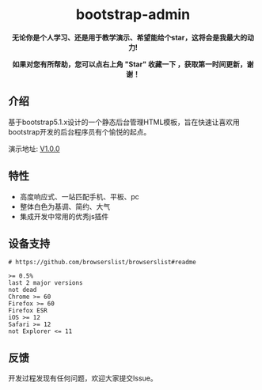 <h1 align="center">bootstrap-admin</h1> 

<p align="center">    
    <b>无论你是个人学习、还是用于教学演示、希望能给个star，这将会是我最大的动力!</b>
</p>
<p align="center">    
    <b>如果对您有所帮助，您可以点右上角 "Star" 收藏一下 ，获取第一时间更新，谢谢！</b>
</p>


## 介绍

基于bootstrap5.1.x设计的一个静态后台管理HTML模板，旨在快速让喜欢用bootstrap开发的后台程序员有个愉悦的起点。

演示地址:
[V1.0.0](https://ajiho.gitee.io/bootstrap-admin)

## 特性

- 高度响应式、一站匹配手机、平板、pc
- 整体白色为基调、简约、大气
- 集成开发中常用的优秀js插件

## 设备支持

~~~
# https://github.com/browserslist/browserslist#readme

>= 0.5%
last 2 major versions
not dead
Chrome >= 60
Firefox >= 60
Firefox ESR
iOS >= 12
Safari >= 12
not Explorer <= 11
~~~

## 反馈

开发过程发现有任何问题，欢迎大家提交Issue。

